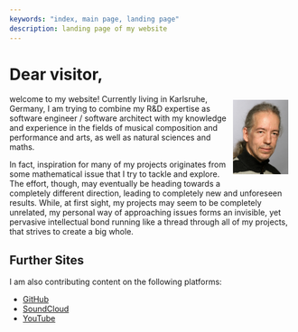 ```yaml
---
keywords: "index, main page, landing page"
description: landing page of my website
---
```


# Dear visitor,

<img src="../images/me.png" style="float:right;width:98px;padding:10px" />

welcome to my website!  Currently living in Karlsruhe, Germany, I am
trying to combine my R&amp;D expertise as software engineer / software
architect with my knowledge and experience in the fields of musical
composition and performance and arts, as well as natural sciences and
maths.

In fact, inspiration for many of my projects originates from some
mathematical issue that I try to tackle and explore.  The effort,
though, may eventually be heading towards a completely different
direction, leading to completely new and unforeseen results.  While,
at first sight, my projects may seem to be completely unrelated, my
personal way of approaching issues forms an invisible, yet pervasive
intellectual bond running like a thread through all of my projects,
that strives to create a big whole.

## Further Sites

I am also contributing content on the following platforms:

* [GitHub](https://github.com/soundpaint/)
* [SoundCloud](https://soundcloud.com/soundpaint-1)
* [YouTube](https://www.youtube.com/channel/UC0ihifwVXeluzI3BIwGtZRw)
